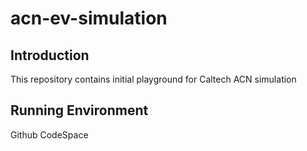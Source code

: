 # acn-ev-simulation

## Introduction
This repository contains initial playground for Caltech ACN simulation

## Running Environment 
Github CodeSpace